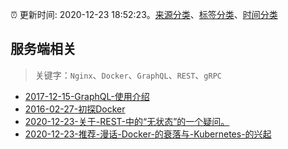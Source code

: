 :alarm_clock: 更新时间: 2020-12-23 18:52:23。[来源分类](../README.md)、[标签分类](../TAGS.md)、[时间分类](../TIMELINE.md)

## 服务端相关


> 关键字：`Nginx`、`Docker`、`GraphQL`、`REST`、`gRPC`



- [2017-12-15-GraphQL-使用介绍](https://aotu.io/notes/2017/12/15/graphql-use/) 
- [2016-02-27-初探Docker](https://aotu.io/notes/2016/02/27/docker/) 
- [2020-12-23-关于-REST-中的“无状态”的一个疑问。](https://www.v2ex.com/t/738435) 
- [2020-12-23-推荐-漫话-Docker-的衰落与-Kubernetes-的兴起](https://toutiao.io/k/h3ooyse) 